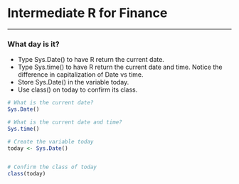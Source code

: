 # Intermediate R for Finance
---
### What day is it?
* Type Sys.Date() to have R return the current date.
* Type Sys.time() to have R return the current date and time. Notice the difference in capitalization of Date vs time.
* Store Sys.Date() in the variable today.
* Use class() on today to confirm its class.
```r
# What is the current date?
Sys.Date()

# What is the current date and time?
Sys.time()

# Create the variable today
today <- Sys.Date()


# Confirm the class of today
class(today)
```
